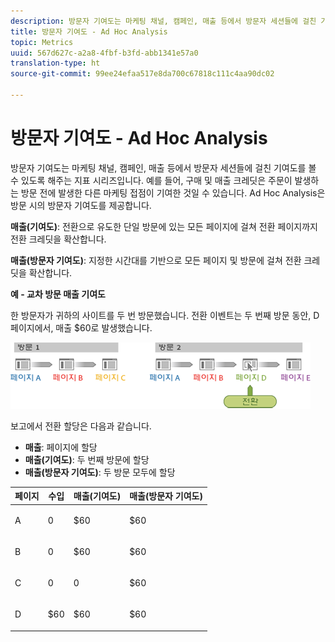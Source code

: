 ```yaml
---
description: 방문자 기여도는 마케팅 채널, 캠페인, 매출 등에서 방문자 세션들에 걸친 기여도를 볼 수 있도록 해주는 지표 시리즈입니다. 예를 들어, 구매 및 매출 크레딧은 주문이 발생하는 방문 전에 발생한 다른 마케팅 접점이 기여한 것일 수 있습니다. Ad Hoc Analysis은 방문 시의 방문자 기여도를 제공합니다.
title: 방문자 기여도 - Ad Hoc Analysis
topic: Metrics
uuid: 567d627c-a2a8-4fbf-b3fd-abb1341e57a0
translation-type: ht
source-git-commit: 99ee24efaa517e8da700c67818c111c4aa90dc02

---
```



# 방문자 기여도 - Ad Hoc Analysis

방문자 기여도는 마케팅 채널, 캠페인, 매출 등에서 방문자 세션들에 걸친 기여도를 볼 수 있도록 해주는 지표 시리즈입니다. 예를 들어, 구매 및 매출 크레딧은 주문이 발생하는 방문 전에 발생한 다른 마케팅 접점이 기여한 것일 수 있습니다. Ad Hoc Analysis은 방문 시의 방문자 기여도를 제공합니다.

**매출(기여도)**: 전환으로 유도한 단일 방문에 있는 모든 페이지에 걸쳐 전환 페이지까지 전환 크레딧을 확산합니다.

**매출(방문자 기여도)**: 지정한 시간대를 기반으로 모든 페이지 및 방문에 걸쳐 전환 크레딧을 확산합니다.

**예 - 교차 방문 매출 기여도**

한 방문자가 귀하의 사이트를 두 번 방문했습니다. 전환 이벤트는 두 번째 방문 동안, D페이지에서, 매출 $60로 발생했습니다.

![](assets/VisitorPaticipation.png)

보고에서 전환 할당은 다음과 같습니다.

* **매출**: 페이지에 할당
* **매출(기여도)**: 두 번째 방문에 할당
* **매출(방문자 기여도)**: 두 방문 모두에 할당

<table id="table_91A7244E77854838A8392B49366FB445"> 
 <thead> 
  <tr> 
   <th colname="col1" class="entry"> 페이지 </th> 
   <th colname="col2" class="entry"> 수입  </th> 
   <th colname="col3" class="entry"> 매출(기여도) </th> 
   <th colname="col4" class="entry"> 매출(방문자 기여도) </th> 
  </tr> 
 </thead>
 <tbody> 
  <tr> 
   <td colname="col1"> <p>A </p> </td> 
   <td colname="col2"> <p>0 </p> </td> 
   <td colname="col3"> <p>$60 </p> </td> 
   <td colname="col4"> <p>$60 </p> </td> 
  </tr> 
  <tr> 
   <td colname="col1"> <p>B </p> </td> 
   <td colname="col2"> <p>0 </p> </td> 
   <td colname="col3"> <p>$60 </p> </td> 
   <td colname="col4"> <p>$60 </p> </td> 
  </tr> 
  <tr> 
   <td colname="col1"> <p>C </p> </td> 
   <td colname="col2"> <p>0 </p> </td> 
   <td colname="col3"> <p>0 </p> </td> 
   <td colname="col4"> <p>$60 </p> </td> 
  </tr> 
  <tr> 
   <td colname="col1"> <p>D </p> </td> 
   <td colname="col2"> <p>$60 </p> </td> 
   <td colname="col3"> <p>$60 </p> </td> 
   <td colname="col4"> <p>$60 </p> </td> 
  </tr> 
 </tbody> 
</table>

